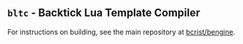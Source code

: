 ## `bltc` - Backtick Lua Template Compiler
For instructions on building, see the main repository at
[bcrist/bengine](https://github.com/bcrist/bengine).
